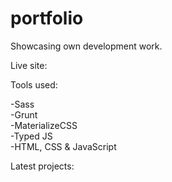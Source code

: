 # portfolio
Showcasing own development work.

Live site: 

Tools used: <br>

-Sass<br>
-Grunt<br>
-MaterializeCSS<br>
-Typed JS <br>
-HTML, CSS & JavaScript <br>

Latest projects:




